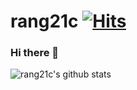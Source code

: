 # rang21c   [![Hits](https://hits.seeyoufarm.com/api/count/incr/badge.svg?url=https%3A%2F%2Fgithub.com%2Frang21c%2Fhit-counter&count_bg=%2354D7C6&title_bg=%23DBB3A9&icon=&icon_color=%23E7E7E7&title=Hits&edge_flat=false)](https://hits.seeyoufarm.com)
### Hi there 👋 

![rang21c's github stats](https://github-readme-stats.vercel.app/api?username=rang21c&show_icons=true&theme=radical)

<!--[![Top Langs](https://github-readme-stats.vercel.app/api/top-langs/?username=rang21c&layout=compact)](https://github.com/anuraghazra/github-readme-stats)-->
